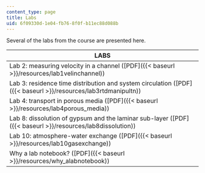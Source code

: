 ```yaml
---
content_type: page
title: Labs
uid: 6f09330d-1e04-fb76-8f0f-b11ec88d088b
---
```


Several of the labs from the course are presented here.

| LABS |
| --- |
| Lab 2: measuring velocity in a channel ([PDF]({{< baseurl >}}/resources/lab1velinchannel)) |
| Lab 3: residence time distribution and system circulation ([PDF]({{< baseurl >}}/resources/lab3rtdmanipultn)) |
| Lab 4: transport in porous media ([PDF]({{< baseurl >}}/resources/lab4porous_media)) |
| Lab 8: dissolution of gypsum and the laminar sub-layer ([PDF]({{< baseurl >}}/resources/lab8dissolution)) |
| Lab 10: atmosphere-water exchange ([PDF]({{< baseurl >}}/resources/lab10gasexchange)) |
| Why a lab notebook? ([PDF]({{< baseurl >}}/resources/why_alabnotebook))